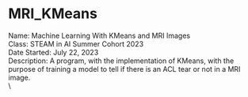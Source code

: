 # MRI_KMeans
Name: Machine Learning With KMeans and MRI Images\
Class: STEAM in AI Summer Cohort 2023\
Date Started: July 22, 2023\
Description: A program, with the implementation of KMeans, with the purpose of training a model to tell if there is an ACL tear or not in a MRI image.\
\
